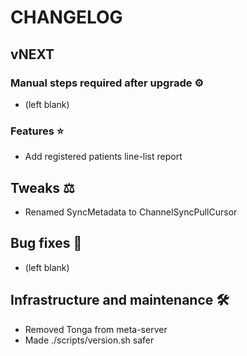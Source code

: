 # CHANGELOG

## vNEXT

### Manual steps required after upgrade ⚙

- (left blank)

### Features ⭐

- Add registered patients line-list report

## Tweaks ⚖️

- Renamed SyncMetadata to ChannelSyncPullCursor

## Bug fixes 🐛

- (left blank)

## Infrastructure and maintenance 🛠

- Removed Tonga from meta-server
- Made ./scripts/version.sh safer
